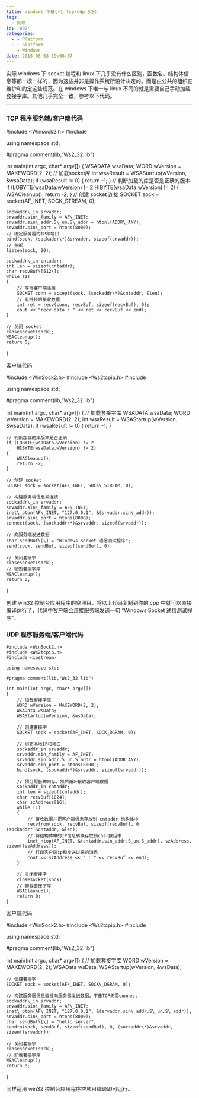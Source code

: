```yaml
---
title: windows 下最小化 tcp/udp 实例
tags:
  - 网络
id: '892'
categories:
  - - Platform
  - - platform
    - Windows
date: 2015-08-03 19:08:07
---
```


实际 windows 下 socket 编程和 linux 下几乎没有什么区别，函数名、结构体信息等都一模一样的，因为这些并非是操作系统所设计决定的。而是由公共的组织在维护和约定这些规范。在 windows 下唯一与 linux 不同的就是需要自己手动加载套接字库。其他几乎完全一致，参考以下代码。
<!-- more -->
* * *

### TCP 程序服务端/客户端代码

#include <Winsock2.h>
#include <iostream>

using namespace std;

#pragma comment(lib,"Ws2\_32.lib")

int main(int argc, char\* argv\[\])
{
    WSADATA wsaData;
    WORD wVersion = MAKEWORD(2, 2);
    // 加载socket库
    int wsaResult = WSAStartup(wVersion, &wsaData);
    if (wsaResult != 0)
    {
        return -1;
    }
    // 判断加载的库是否是正确的版本
    if (LOBYTE(wsaData.wVersion) != 2 
        HIBYTE(wsaData.wVersion) != 2)
    {
        WSACleanup();
        return -2;
    }
    // 创建 socket 连接
    SOCKET sock = socket(AF\_INET, SOCK\_STREAM, 0);

    sockaddr\_in srvaddr;
    srvaddr.sin\_family = AF\_INET;
    srvaddr.sin\_addr.S\_un.S\_addr = htonl(ADDR\_ANY);
    srvaddr.sin\_port = htons(8000);
    // 绑定服务器的IP和端口
    bind(sock, (sockaddr\*)&srvaddr, sizeof(srvaddr));
    // 监听
    listen(sock, 20);

    sockaddr\_in cntaddr;
    int len = sizeof(cntaddr);
    char recvBuf\[512\];
    while (1)
    {
        // 等待客户端连接
        SOCKET conn = accept(sock, (sockaddr\*)&cntaddr, &len);
        // 有链接后接收数据
        int ret = recv(conn, recvBuf, sizeof(recvBuf), 0);
        cout << "recv data : " << ret << recvBuf << endl;
    }

    // 关闭 socket 
    closesocket(sock);
    WSACleanup();
    return 0;
}

客户端代码

#include <WinSock2.h>
#include <Ws2tcpip.h>
#include <iostream>

using namespace std;

#pragma comment(lib,"Ws2\_32.lib")

int main(int argc, char\* argv\[\])
{
    // 加载套接字库
    WSADATA wsaData;
    WORD wVersion = MAKEWORD(2, 2);
    int wsaResult = WSAStartup(wVersion, &wsaData);
    if (wsaResult != 0)
    {
        return -1;
    }

    // 判断加载的库版本是否正确
    if (LOBYTE(wsaData.wVersion) != 2 
        HIBYTE(wsaData.wVersion) != 2)
    {
        WSACleanup();
        return -2;
    }

    // 创建 socket 
    SOCKET sock = socket(AF\_INET, SOCK\_STREAM, 0);

    // 构建服务端信息并连接
    sockaddr\_in srvaddr;
    srvaddr.sin\_family = AF\_INET;
    inet\_pton(AF\_INET, "127.0.0.1", &(srvaddr.sin\_addr));
    srvaddr.sin\_port = htons(8000);
    connect(sock, (sockaddr\*)&srvaddr, sizeof(srvaddr));

    // 向服务端发送数据
    char sendBuf\[\] = "Windows Socket 通信测试程序";
    send(sock, sendBuf, sizeof(sendBuf), 0);

    // 关闭套接字
    closesocket(sock);
    // 销毁套接字库
    WSACleanup();
    return 0;
}

创建 win32 控制台应用程序的空项目，将以上代码复制到你的 cpp 中就可以直接编译运行了，代码中客户端会连接服务端发送一句 “Windows Socket 通信测试程序”。

### UDP 程序服务端/客户端代码

```
#include <WinSock2.h>
#include <Ws2tcpip.h>
#include <iostream>

using namespace std;

#pragma comment(lib,"Ws2_32.lib")

int main(int argc, char* argv[])
{
    // 加载套接字库
    WORD wVersion = MAKEWORD(2, 2);
    WSAData wsData;
    WSAStartup(wVersion, &wsData);

    // 创建套接字
    SOCKET sock = socket(AF_INET, SOCK_DGRAM, 0);

    // 绑定本地IP和端口
    sockaddr_in srvaddr;
    srvaddr.sin_family = AF_INET;
    srvaddr.sin_addr.S_un.S_addr = htonl(ADDR_ANY);
    srvaddr.sin_port = htons(8000);
    bind(sock, (sockaddr*)&srvaddr, sizeof(srvaddr));

    // 预分配各种内存，然后循环接收客户端数据
    sockaddr_in cntaddr;
    int len = sizeof(cntaddr);
    char recvBuf[1024];
    char szAddress[16];
    while (1)
    {
        // 接收数据并把客户端信息存放到 cntaddr 结构体中
        recvfrom(sock, recvBuf, sizeof(recvBuf), 0, (sockaddr*)&cntaddr, &len);
        // 将结构体中的IP信息转换存放到char数组中
        inet_ntop(AF_INET, &(cntaddr.sin_addr.S_un.S_addr), szAddress, sizeof(szAddress));
        // 打印客户端ip和发送过来的消息
        cout << szAddress << " : " << recvBuf << endl;
    }

    // 关闭套接字
    closesocket(sock);
    // 卸载套接字库
    WSACleanup();
    return 0;
}
```

客户端代码

#include <WinSock2.h>
#include <Ws2tcpip.h>
#include <iostream>

using namespace std;

#pragma comment(lib,"Ws2\_32.lib")

int main(int argc, char\* argv\[\])
{
    // 加载套接字库
    WORD wVersion = MAKEWORD(2, 2);
    WSAData wsData;
    WSAStartup(wVersion, &wsData);

    // 创建套接字
    SOCKET sock = socket(AF\_INET, SOCK\_DGRAM, 0);

    // 构建服务器信息直接向服务器发送数据，不像TCP无需connect
    sockaddr\_in srvaddr;
    srvaddr.sin\_family = AF\_INET;
    inet\_pton(AF\_INET, "127.0.0.1", &(srvaddr.sin\_addr.S\_un.S\_addr));
    srvaddr.sin\_port = htons(8000);
    char sendBuf\[\] = "hello server";
    sendto(sock, sendBuf, sizeof(sendBuf), 0, (sockaddr\*)&srvaddr, sizeof(srvaddr));

    // 关闭套接字
    closesocket(sock);
    // 卸载套接字库
    WSACleanup();
    return 0;
}

同样适用 win32 控制台应用程序空项目编译即可运行。